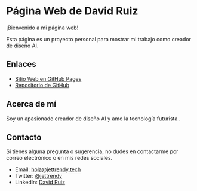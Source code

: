 # Página Web de David Ruiz

¡Bienvenido a mi página web!

Esta página es un proyecto personal para mostrar mi trabajo como creador de diseño AI.


## Enlaces

- [Sitio Web en GitHub Pages](https://davidruizduarte.github.io)
- [Repositorio de GitHub](https://github.com/davidruizduarte/)

## Acerca de mí

Soy un apasionado creador de diseño AI y amo la tecnología futurista..

## Contacto

Si tienes alguna pregunta o sugerencia, no dudes en contactarme por correo electrónico o en mis redes sociales.

- Email: hola@jettrendy.tech
- Twitter: [@jettrendy](https://twitter.com/jettrendy)
- LinkedIn: [David Ruiz](https://www.linkedin.com/in/davidrzte)


